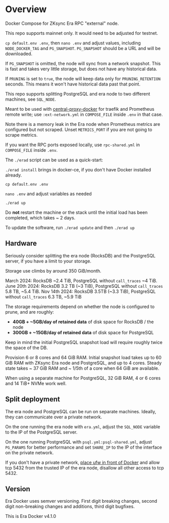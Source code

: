 # Overview

Docker Compose for ZKsync Era RPC "external" node.

This repo supports mainnet only. It would need to be adjusted for testnet.

`cp default.env .env`, then `nano .env` and adjust values, including `NODE_DOCKER_TAG` and `PG_SNAPSHOT`. `PG_SNAPSHOT`
should be a URL and will be downloaded.

If `PG_SNAPSHOT` is omitted, the node will sync from a network snapshot. This is fast and takes very little storage,
but does not have any historical data.

If `PRUNING` is set to `true`, the node will keep data only for `PRUNING_RETENTION` seconds. This means it won't
have historical data past that point.

This repo supports splitting PostgreSQL and era node to two different machines, see `SQL_NODE`.

Meant to be used with [central-proxy-docker](https://github.com/CryptoManufaktur-io/central-proxy-docker) for traefik
and Prometheus remote write; use `:ext-network.yml` in `COMPOSE_FILE` inside `.env` in that case.

Note there is a memory leak in the Era node when Prometheus metrics are configured but not scraped. Unset
`METRICS_PORT` if you are not going to scrape metrics.

If you want the RPC ports exposed locally, use `rpc-shared.yml` in `COMPOSE_FILE` inside `.env`.

The `./erad` script can be used as a quick-start:

`./erad install` brings in docker-ce, if you don't have Docker installed already.

`cp default.env .env`

`nano .env` and adjust variables as needed

`./erad up`

Do **not** restart the machine or the stack until the initial load has been completed, which takes ~ 2 days.

To update the software, run `./erad update` and then `./erad up`

## Hardware

Seriously consider splitting the era node (RocksDB) and the PostgreSQL server, if you have a limit to your
storage.

Storage use climbs by around 350 GiB/month.

March 2024: RocksDB ~2.4 TiB, PostgreSQL without `call_traces` ~4 TiB.  
June 20th 2024: RocksDB 3.2 TB (~3 TiB), PostgreSQL without `call_traces` 5.8 TB, ~5.4 TiB.
Nov 14th 2024: RocksDB 3.5TB (~3.3 TiB), PostgreSQL without `call_traces` 6.3 TB, ~5.9 TiB

The storage requirements depend on whether the node is configured to prune, and are roughly:

- **40GB + ~5GB/day of retained data** of disk space for RocksDB / the node
- **300GB + ~15GB/day of retained data** of disk space for PostgreSQL

Keep in mind the initial PostgreSQL snapshot load will require roughly twice the space of the DB.

Provision 6 or 8 cores and 64 GiB RAM. Initial snapshot load takes up to 60 GiB RAM with ZKsync Era node and
PostgreSQL, and up to 4 cores. Steady state takes ~ 37 GiB RAM and ~ 1/5th of a core when 64 GiB are available.

When using a separate machine for PostgreSQL, 32 GiB RAM, 4 or 6 cores and 14 TiB+ NVMe work well.

## Split deployment

The era node and PostgreSQL can be run on separate machines. Ideally, they can communicate over a private network.

On the one running the era node with `era.yml`, adjust the `SQL_NODE` variable to the IP of the PostgreSQL server.

On the one running PostgreSQL with `psql.yml:psql-shared.yml`, adjust `PG_PARAMS` for better performance and set
`SHARE_IP` to the IP of the interface on the private network.

If you don't have a private network, [place ufw in front of Docker](https://eth-docker.net/Support/Cloud) and allow
tcp 5432 from the trusted IP of the era node, disallow all other access to tcp 5432.

## Version

Era Docker uses semver versioning. First digit breaking changes, second digit non-breaking changes and additions,
third digit bugfixes.

This is Era Docker v4.1.0
